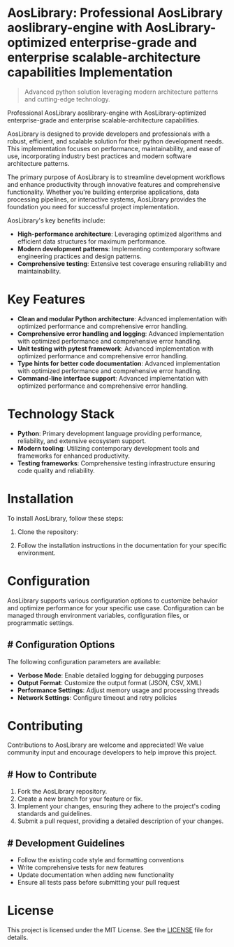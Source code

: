 <!-- fallback_AosLibrary_20251002000444_14696 -->

# AosLibrary: Professional AosLibrary aoslibrary-engine with AosLibrary-optimized enterprise-grade and enterprise scalable-architecture capabilities Implementation
> Advanced python solution leveraging modern architecture patterns and cutting-edge technology.

Professional AosLibrary aoslibrary-engine with AosLibrary-optimized enterprise-grade and enterprise scalable-architecture capabilities.

AosLibrary is designed to provide developers and professionals with a robust, efficient, and scalable solution for their python development needs. This implementation focuses on performance, maintainability, and ease of use, incorporating industry best practices and modern software architecture patterns.

The primary purpose of AosLibrary is to streamline development workflows and enhance productivity through innovative features and comprehensive functionality. Whether you're building enterprise applications, data processing pipelines, or interactive systems, AosLibrary provides the foundation you need for successful project implementation.

AosLibrary's key benefits include:

* **High-performance architecture**: Leveraging optimized algorithms and efficient data structures for maximum performance.
* **Modern development patterns**: Implementing contemporary software engineering practices and design patterns.
* **Comprehensive testing**: Extensive test coverage ensuring reliability and maintainability.

# Key Features

* **Clean and modular Python architecture**: Advanced implementation with optimized performance and comprehensive error handling.
* **Comprehensive error handling and logging**: Advanced implementation with optimized performance and comprehensive error handling.
* **Unit testing with pytest framework**: Advanced implementation with optimized performance and comprehensive error handling.
* **Type hints for better code documentation**: Advanced implementation with optimized performance and comprehensive error handling.
* **Command-line interface support**: Advanced implementation with optimized performance and comprehensive error handling.

# Technology Stack

* **Python**: Primary development language providing performance, reliability, and extensive ecosystem support.
* **Modern tooling**: Utilizing contemporary development tools and frameworks for enhanced productivity.
* **Testing frameworks**: Comprehensive testing infrastructure ensuring code quality and reliability.

# Installation

To install AosLibrary, follow these steps:

1. Clone the repository:


2. Follow the installation instructions in the documentation for your specific environment.

# Configuration

AosLibrary supports various configuration options to customize behavior and optimize performance for your specific use case. Configuration can be managed through environment variables, configuration files, or programmatic settings.

## # Configuration Options

The following configuration parameters are available:

* **Verbose Mode**: Enable detailed logging for debugging purposes
* **Output Format**: Customize the output format (JSON, CSV, XML)
* **Performance Settings**: Adjust memory usage and processing threads
* **Network Settings**: Configure timeout and retry policies

# Contributing

Contributions to AosLibrary are welcome and appreciated! We value community input and encourage developers to help improve this project.

## # How to Contribute

1. Fork the AosLibrary repository.
2. Create a new branch for your feature or fix.
3. Implement your changes, ensuring they adhere to the project's coding standards and guidelines.
4. Submit a pull request, providing a detailed description of your changes.

## # Development Guidelines

* Follow the existing code style and formatting conventions
* Write comprehensive tests for new features
* Update documentation when adding new functionality
* Ensure all tests pass before submitting your pull request

# License

This project is licensed under the MIT License. See the [LICENSE](https://github.com/Willysc10/AosLibrary/blob/main/LICENSE) file for details.
